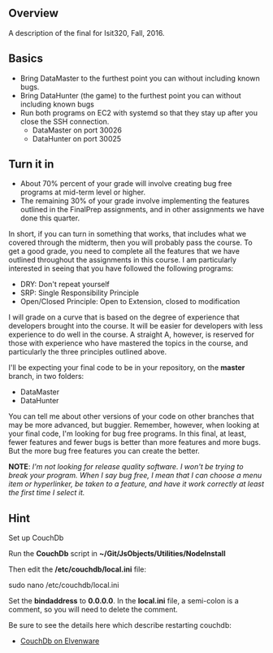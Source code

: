 ## Overview

A description of the final for Isit320, Fall, 2016.

## Basics

- Bring DataMaster to the furthest point you can without including known bugs.
- Bring DataHunter (the game) to the furthest point you can without including known bugs
- Run both programs on EC2 with systemd so that they stay up after you close the SSH connection.
  - DataMaster on port 30026
  - DataHunter on port 30025

## Turn it in

- About 70% percent of your grade will involve creating bug free programs at mid-term level or higher.
- The remaining 30% of your grade involve implementing the features outlined in the FinalPrep assignments, and in other assignments we have done this quarter.

In short, if you can turn in something that works, that includes what we covered through the midterm, then you will probably pass the course. To get a good grade, you need to complete all the features that we have outlined throughout the assignments in this course. I am particularly interested in seeing that you have followed the following programs:

- DRY: Don't repeat yourself
- SRP: Single Responsibility Principle
- Open/Closed Principle: Open to Extension, closed to modification

I will grade on a curve that is based on the degree of experience that developers brought into the course. It will be easier for developers with less experience to do well in the course. A straight A, however, is reserved for those with experience who have mastered the topics in the course, and particularly the three principles outlined above.

I'll be expecting your final code to be in your repository, on the **master** branch, in two folders:

- DataMaster
- DataHunter

You can tell me about other versions of your code on other branches that may be more advanced, but buggier. Remember, however, when looking at your final code, I'm looking for bug free programs. In this final, at least, fewer features and fewer bugs is better than more features and more bugs. But the more bug free features you can create the better.

**NOTE**: _I'm not looking for release quality software. I won't be trying to break your program. When I say bug free, I mean that I can choose a menu item or hyperlinker, be taken to a feature, and have it work correctly at least the first time I select it._

## Hint

Set up CouchDb

Run the **CouchDb** script in **~/Git/JsObjects/Utilities/NodeInstall**

Then edit the **/etc/couchdb/local.ini** file:

  sudo nano /etc/couchdb/local.ini

Set the **bindaddress** to **0.0.0.0**. In the **local.ini** file, a semi-colon is a comment, so you will need to delete the comment.

Be sure to see the details here which describe restarting couchdb:

- [CouchDb on Elvenware](http://www.elvenware.com/charlie/development/database/NoSql/CouchDb.html#couchdb-linux-install)
